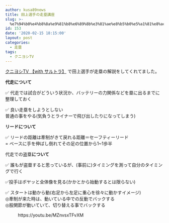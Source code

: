 ```yaml
---
author: kusa89news
title: 田上選手の走塁講座
slug: >-
  %e7%94%b0%e4%b8%8a%e9%81%b8%e6%89%8b%e3%81%ae%e8%b5%b0%e5%a1%81%e8%ac%9b%e5%ba%a7
id: 153
date: '2020-02-15 18:15:00'
layout: post
categories:
  - 走塁
tags:
  - クニヨシTV
---
```


[クニヨシTV 【with サルトラ】](https://www.youtube.com/channel/UCN7zL9IXNqxZDMIjlih1_Mw) で田上選手が走塁の解説をしてくれてました。  

**代走について**

✅ 代走では試合がどういう状況か、バッテリーの力関係などを塁に出るまでに整理しておく  

✅ 良い走塁をしようとしない  
普通の事をやる(気負うとライナーで飛び出したりになってしまう)

**リードについて**

✅ リードの距離は牽制がきて戻れる距離＝セーフティーリード  
= ベースに手を伸ばし倒れてその足の位置から1~1歩半

<span class="bold">代走での盗塁</span>**について**

✅ 誰もが盗塁すると思っているが、(事前に)タイミングを測って自分のタイミングで行く

✅投手はボヤッと全体像を見る(かかとから始動するとは限らない)

✅ スタートは動から動(右足から左足に重心を徐々に動かすイメージ)  
◎牽制が来た時は、動いている中での反動でバックする  
◎股関節が動いていて、切り替える事でバックする

<figure class="wp-block-embed-youtube wp-block-embed is-type-video is-provider-youtube wp-embed-aspect-16-9 wp-has-aspect-ratio">

<div class="wp-block-embed__wrapper">https://youtu.be/MZnvsxTFvXM</div>

</figure>